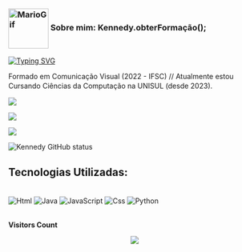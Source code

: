 ### <img Align = "center" alt ="MarioGif" width= "80" src="https://gamerview.uai.com.br/wp-content/uploads/2019/12/mario-gif.gif"/> <strong>Sobre mim: Kennedy.obterFormação();</strong>

[![Typing SVG](https://readme-typing-svg.herokuapp.com/?color=1e1e1e&size=35&center=true&vCenter=true&width=1000&lines=Olá,+Meu+Nome+é+Kennedy+Motta;Tenho+20+Anos+de+Idade;Eu+sou+de+Porto+Alegre,+RS;Eu+estudo+Ciência+da+Computação+na+Unisul+SC;Be+Welcome!+:%29)](https://git.io/typing-svg)

 Formado em Comunicação Visual (2022 - IFSC) //
 Atualmente estou Cursando Ciências da Computação na UNISUL (desde 2023).ﾠ

<div>

  <a href="https://instagram.com/kennedysm_ofc" target="_blank"><img src="https://img.shields.io/badge/-Instagram-%23E4405F?style=for-the-badge&logo=instagram&logoColor=white" target="_blank"></a>

  <a href = "mailto:Kennedymotta.kdsm@gmail.com"><img src="https://img.shields.io/badge/Gmail-D14836?style=for-the-badge&logo=gmail&logoColor=white" target="_blank"></a>

  <a href="https://www.linkedin.com/in/Kennedy-Motta" target="_blank"><img src="https://img.shields.io/badge/-LinkedIn-%230077B5?style=for-the-badge&logo=linkedin&logoColor=white" target="_blank"></a> 
  
</div>

![Kennedy GitHub status](https://github-readme-stats.vercel.app/api?username=KennedyMotta&show_icons=true&theme=)

### <h2> Tecnologias Utilizadas: </h2>
<div style = "display: inline_block"><br/>
<img Align = "center" alt ="Html" src="https://img.shields.io/badge/HTML5-E34F26?style=for-the-badge&logo=html5&logoColor=white" />  
<img Align = "center" alt ="Java" src="https://img.shields.io/badge/Java-ED8B00?style=for-the-badge&logo=java&logoColor=white" /> 
<img Align = "center" alt ="JavaScript" src="https://img.shields.io/badge/JavaScript-F7DF1E?style=for-the-badge&logo=javascript&logoColor=black" /> 
<img Align = "center" alt ="Css" src="https://img.shields.io/badge/CSS-239120?&style=for-the-badge&logo=css3&logoColor=white" /> 
<img Align = "center" alt ="Python" src="https://img.shields.io/badge/Python-3776AB?style=for-the-badge&logo=python&logoColor=white" />
</div>

<div align="left">
<br><p align="left"><b>Visitors Count</b></p>  
<p align="center"><img align="center" src="https://profile-counter.glitch.me/{KennedyMotta}/count.svg" /></p> 
<br></div>
